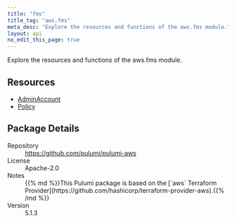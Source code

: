 ```yaml
---
title: "fms"
title_tag: "aws.fms"
meta_desc: "Explore the resources and functions of the aws.fms module."
layout: api
no_edit_this_page: true
---
```


<!-- WARNING: this file was generated by Pulumi Docs Generator. -->
<!-- Do not edit by hand unless you're certain you know what you are doing! -->

Explore the resources and functions of the aws.fms module.

<h2 id="resources">Resources</h2>
<ul class="api">
    <li><a href="adminaccount" title="AdminAccount"><span class="api-symbol api-symbol--resource"></span>AdminAccount</a></li>
    <li><a href="policy" title="Policy"><span class="api-symbol api-symbol--resource"></span>Policy</a></li>
</ul>

<h2 id="package-details">Package Details</h2>
<dl class="package-details">
	<dt>Repository</dt>
	<dd><a href="https://github.com/pulumi/pulumi-aws">https://github.com/pulumi/pulumi-aws</a></dd>
	<dt>License</dt>
	<dd>Apache-2.0</dd>
	<dt>Notes</dt>
	<dd>{{% md %}}This Pulumi package is based on the [`aws` Terraform Provider](https://github.com/hashicorp/terraform-provider-aws).{{% /md %}}</dd>
	<dt>Version</dt>
	<dd>5.1.3</dd>
</dl>

